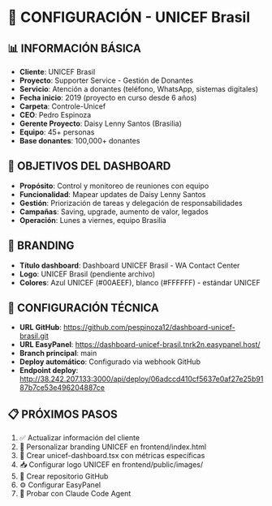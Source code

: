 # 🎯 CONFIGURACIÓN - UNICEF Brasil

## 📊 INFORMACIÓN BÁSICA
- **Cliente**: UNICEF Brasil
- **Proyecto**: Supporter Service - Gestión de Donantes
- **Servicio**: Atención a donantes (teléfono, WhatsApp, sistemas digitales)
- **Fecha inicio**: 2019 (proyecto en curso desde 6 años)
- **Carpeta**: Controle-Unicef
- **CEO**: Pedro Espinoza
- **Gerente Proyecto**: Daisy Lenny Santos (Brasilia)
- **Equipo**: 45+ personas
- **Base donantes**: 100,000+ donantes

## 🎯 OBJETIVOS DEL DASHBOARD
- **Propósito**: Control y monitoreo de reuniones con equipo
- **Funcionalidad**: Mapear updates de Daisy Lenny Santos
- **Gestión**: Priorización de tareas y delegación de responsabilidades
- **Campañas**: Saving, upgrade, aumento de valor, legados
- **Operación**: Lunes a viernes, equipo Brasilia

## 🎨 BRANDING
- **Título dashboard**: Dashboard UNICEF Brasil - WA Contact Center
- **Logo**: UNICEF Brasil (pendiente archivo)
- **Colores**: Azul UNICEF (#00AEEF), blanco (#FFFFFF) - estándar UNICEF

## 🔑 CONFIGURACIÓN TÉCNICA
- **URL GitHub**: https://github.com/pespinoza12/dashboard-unicef-brasil.git
- **URL EasyPanel**: https://dashboard-unicef-brasil.tnrk2n.easypanel.host/
- **Branch principal**: main
- **Deploy automático**: Configurado via webhook GitHub
- **Endpoint deploy**: http://38.242.207.133:3000/api/deploy/06adccd410cf5637e0af27e25b9187b7ce53e496204887ce

## 📋 PRÓXIMOS PASOS
1. ✅ Actualizar información del cliente
2. 🔄 Personalizar branding UNICEF en frontend/index.html
3. 🔄 Crear unicef-dashboard.tsx con métricas específicas
4. 📥 Configurar logo UNICEF en frontend/public/images/
5. 🚀 Crear repositorio GitHub
6. ⚙️ Configurar EasyPanel
7. 🤖 Probar con Claude Code Agent 
